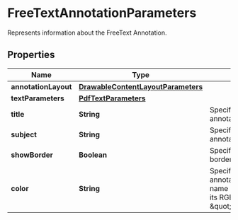 

# FreeTextAnnotationParameters

Represents information about the FreeText Annotation.
## Properties

Name | Type | Description | Notes
------------ | ------------- | ------------- | -------------
**annotationLayout** | [**DrawableContentLayoutParameters**](DrawableContentLayoutParameters.md) |  | 
**textParameters** | [**PdfTextParameters**](PdfTextParameters.md) |  |  [optional]
**title** | **String** | Specifies the title of the annotation, if any. |  [optional]
**subject** | **String** | Specify the subject of the annotation, if any. |  [optional]
**showBorder** | **Boolean** | Specifies if the annotation border shall be drawn. |  [optional]
**color** | **String** | Specifies the color of the annotation, using the color name (ie: \&quot;red\&quot;) or its RGBa code (ie: \&quot;rgba(255,0,0,1)\&quot;). |  [optional]



